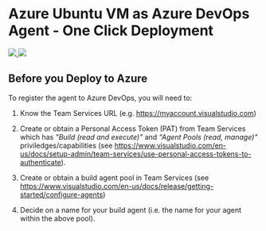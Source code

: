 # Azure Ubuntu VM as Azure DevOps Agent - One Click Deployment

<a href="https://portal.azure.com/#create/Microsoft.Template/uri/https%3A%2F%2Fraw.githubusercontent.com%2Fwujysh%2Fazure-ubuntu-vsts-agent%2Fmaster%2Fazuredeploy.json" target="_blank">
    <img src="http://azuredeploy.net/deploybutton.png"/>
</a>
<a href="http://armviz.io/#/?load=https%3A%2F%2Fraw.githubusercontent.com%2Fwujysh%2Fazure-ubuntu-vsts-agent%2Fmaster%2Fazuredeploy.json" target="_blank">
    <img src="http://armviz.io/visualizebutton.png"/>
</a>

## Before you Deploy to Azure

To register the agent to Azure DevOps, you will need to:

1. Know the Team Services URL (e.g. https://myaccount.visualstudio.com)

2. Create or obtain a Personal Access Token (PAT) from Team Services which has *"Build (read and execute)"* and *"Agent Pools (read, manage)"* priviledges/capabilities
(see https://www.visualstudio.com/en-us/docs/setup-admin/team-services/use-personal-access-tokens-to-authenticate).

3. Create or obtain a build agent pool in Team Services
(see https://www.visualstudio.com/en-us/docs/release/getting-started/configure-agents)

4. Decide on a name for your build agent (i.e. the name for your agent within the above pool).
